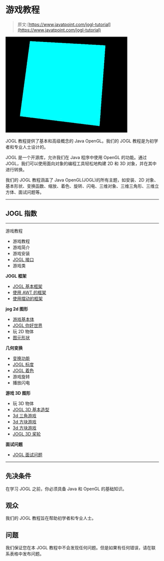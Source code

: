 # 游戏教程

> 原文:[https://www.javatpoint.com/jogl-tutorial](https://www.javatpoint.com/jogl-tutorial)

![JOGL Tutorial](img/e0d2457c2bfe1f126d386a6cb778fb38.png)

JOGL 教程提供了基本和高级概念的 Java OpenGL。我们的 JOGL 教程是为初学者和专业人士设计的。

JOGL 是一个开源库，允许我们在 Java 程序中使用 OpenGL 的功能。通过 JOGL，我们可以使用面向对象的编程工具轻松地构建 2D 和 3D 对象，并在其中进行转换。

我们的 JOGL 教程涵盖了 Java OpenGL(JOGL)的所有主题，如安装、2D 对象、基本形状、变换函数、缩放、着色、旋转、闪电、三维对象、三维三角形、三维立方体、面试问题等。

* * *

## JOGL 指数

* * *

游戏教程

*   游戏教程
*   游戏简介
*   游戏安装
*   [JOGL 接口](jogl-interfaces)
*   游戏类

**JOGL 框架**

*   [JOGL 基本框架](jogl-basic-frames)
*   [使用 AWT 的框架](jogl-frame-using-awt)
*   [使用摆动的框架](jogl-frame-using-swing)

**jog 2d 图形**

*   [游戏基本体](jogl-primitives)
*   [JOGL 你好世界](jogl-hello-world)
*   玩 2D 物体
*   [图元形状](jogl-primitives-shapes)

**几何变换**

*   [变换功能](jogl-transform-functions)
*   [JOGL 标度](jogl-scaling)
*   [JOGL 着色](jogl-coloring)
*   游戏旋转
*   播放闪电

**游戏 3D 图形**

*   玩 3D 物体
*   [JOGL 3D 基本造型](jogl-3d-basic-shape)
*   [3d 三角游戏](jogl-3d-triangle)
*   [3d 方块游戏](jogl-3d-cube)
*   [3d 方块游戏](jogl-3d-cuboid)
*   [JOGL 3D 桨轮](jogl-3d-paddle-wheel)

**面试问题**

*   [JOGL 面试问题](jogl-interview-questions)

* * *

## 先决条件

在学习 JOGL 之前，你必须具备 Java 和 OpenGL 的基础知识。

## 观众

我们的 JOGL 教程旨在帮助初学者和专业人士。

## 问题

我们保证您在本 JOGL 教程中不会发现任何问题。但是如果有任何错误，请在联系表格中发布问题。